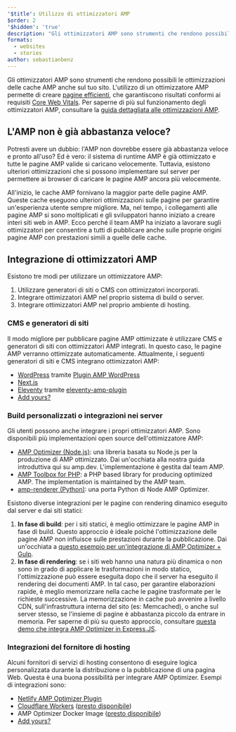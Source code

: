 ```yaml
---
'$title': Utilizzo di ottimizzatori AMP
$order: 2
'$hidden': 'true'
description: "Gli ottimizzatori AMP sono strumenti che rendono possibili le ottimizzazioni delle cache AMP anche sul tuo sito. L'utilizzo di un ottimizzatore AMP permette di creare  pagine efficienti, che garantiscono risultati conformi ai requisiti Core Web Vitals. Questa guida spiega come utilizzare al meglio un ottimizzatore AMP per migliorare le proprie pagine AMP."
formats:
  - websites
  - stories
author: sebastianbenz
---
```


Gli ottimizzatori AMP sono strumenti che rendono possibili le ottimizzazioni delle cache AMP anche sul tuo sito. L'utilizzo di un ottimizzatore AMP permette di creare [pagine efficienti](https://developers.google.com/search/docs/guides/page-experience), che garantiscono risultati conformi ai requisiti [Core Web Vitals](https://developers.google.com/search/docs/guides/page-experience). Per saperne di più sul funzionamento degli ottimizzatori AMP, consultare la [guida dettagliata alle ottimizzazioni AMP](explainer.md).

## L'AMP non è già abbastanza veloce?

Potresti avere un dubbio: l'AMP non dovrebbe essere già abbastanza veloce e pronto all'uso? Ed è vero: il sistema di runtime AMP è già ottimizzato e tutte le pagine AMP valide si caricano velocemente. Tuttavia, esistono ulteriori ottimizzazioni che si possono implementare sul server per permettere ai browser di caricare le pagine AMP ancora più velocemente.

All'inizio, le cache AMP fornivano la maggior parte delle pagine AMP. Queste cache eseguono ulteriori ottimizzazioni sulle pagine per garantire un'esperienza utente sempre migliore. Ma, nel tempo, i collegamenti alle pagine AMP si sono moltiplicati e gli sviluppatori hanno iniziato a creare interi siti web in AMP. Ecco perché il team AMP ha iniziato a lavorare sugli ottimizzatori per consentire a tutti di pubblicare anche sulle proprie origini pagine AMP con prestazioni simili a quelle delle cache.

## Integrazione di ottimizzatori AMP

Esistono tre modi per utilizzare un ottimizzatore AMP:

1. Utilizzare generatori di siti o CMS con ottimizzatori incorporati.
2. Integrare ottimizzatori AMP nel proprio sistema di build o server.
3. Integrare ottimizzatori AMP nel proprio ambiente di hosting.

### CMS e generatori di siti

Il modo migliore per pubblicare pagine AMP ottimizzate è utilizzare CMS e generatori di siti con ottimizzatori AMP integrati. In questo caso, le pagine AMP verranno ottimizzate automaticamente. Attualmente, i seguenti generatori di siti e CMS integrano ottimizzatori AMP:

- [WordPress](https://wordpress.org/) tramite [Plugin AMP WordPress](https://wordpress.org/plugins/amp/)
- [Next.js](https://nextjs.org/docs/api-reference/next/amp)
- [Eleventy](https://www.11ty.dev/) tramite [eleventy-amp-plugin](https://blog.amp.dev/2020/07/28/introducing-the-eleventy-amp-plugin/)
- [Add yours?](https://github.com/ampproject/amp.dev/issues/new?assignees=&labels=Category%3A+Content%2C+Status%3A+Pending+Triage&template=content.md&title=)

### Build personalizzati o integrazioni nei server

Gli utenti possono anche integrare i propri ottimizzatori AMP. Sono disponibili più implementazioni open source dell'ottimizzatore AMP:

- [AMP Optimizer (Node.js)](node-amp-optimizer.md): una libreria basata su Node.js per la produzione di AMP ottimizzato. Dai un'occhiata alla nostra guida introduttiva qui su amp.dev. L'implementazione è gestita dal team AMP.
- [AMP Toolbox for PHP](https://github.com/ampproject/amp-toolbox-php): a PHP based library for producing optimized AMP. The implementation is maintained by the AMP team.
- [amp-renderer (Python)](https://github.com/chasefinch/amp-renderer): una porta Python di Node AMP Optimizer.

Esistono diverse integrazioni per le pagine con rendering dinamico eseguito dal server e dai siti statici:

1. **In fase di build**: per i siti statici, è meglio ottimizzare le pagine AMP in fase di build. Questo approccio è ideale poiché l'ottimizzazione delle pagine AMP non influisce sulle prestazioni durante la pubblicazione. Dai un'occhiata a [questo esempio per un'integrazione di AMP Optimizer + Gulp](https://github.com/ampproject/amp-toolbox/tree/main/packages/optimizer/demo/gulp).
2. **In fase di rendering**: se i siti web hanno una natura più dinamica o non sono in grado di applicare le trasformazioni in modo statico, l'ottimizzazione può essere eseguita dopo che il server ha eseguito il rendering dei documenti AMP. In tal caso, per garantire elaborazioni rapide, è meglio memorizzare nella cache le pagine trasformate per le richieste successive. La memorizzazione in cache può avvenire a livello CDN, sull'infrastruttura interna del sito (es: Memcached), o anche sul server stesso, se l'insieme di pagine è abbastanza piccolo da entrare in memoria. Per saperne di più su questo approccio, consultare [questa demo che integra AMP Optimizer in Express.JS](https://github.com/ampproject/amp-toolbox/tree/main/packages/optimizer/demo/express).

### Integrazioni del fornitore di hosting

Alcuni fornitori di servizi di hosting consentono di eseguire logica personalizzata durante la distribuzione o la pubblicazione di una pagina Web. Questa è una buona possibilità per integrare AMP Optimizer. Esempi di integrazioni sono:

- [Netlify AMP Optimizer Plugin](https://github.com/martinbean/netlify-plugin-amp-server-side-rendering#amp-server-side-rendering-netlify-plugin)
- [Cloudflare Workers](https://workers.cloudflare.com/) ([presto disponibile](https://github.com/ampproject/amp-toolbox/issues/878))
- AMP Optimizer Docker Image ([presto disponibile](https://github.com/ampproject/amp-toolbox/issues/879))
- [Add yours?](https://github.com/ampproject/amp.dev/issues/new?assignees=&labels=Category%3A+Content%2C+Status%3A+Pending+Triage&template=content.md&title=)
